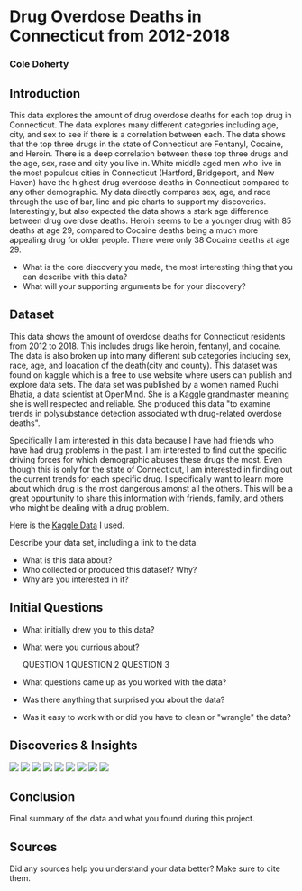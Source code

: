 # Drug Overdose Deaths in Connecticut from 2012-2018
### Cole Doherty

## Introduction
This data explores the amount of drug overdose deaths for each top drug in Connecticut. The data explores many different categories including age, city, and sex to see if there is a correlation between each. The data shows that the top three drugs in the state of Connecticut are Fentanyl, Cocaine, and Heroin. There is a deep correlation between these top three drugs and the age, sex, race and city you live in. White middle aged men who live in the most populous cities in Connecticut (Hartford, Bridgeport, and New Haven) have the highest drug overdose deaths in Connecticut compared to any other demographic. My data directly compares sex, age, and race through the use of bar, line and pie charts to support my discoveries. Interestingly, but also expected the data shows a stark age difference between drug overdose deaths. Heroin seems to be a younger drug with 85 deaths at age 29, compared to Cocaine deaths being a much more appealing drug for older people. There were only 38 Cocaine deaths at age 29.
- What is the core discovery you made, the most interesting thing that you can describe with this data? 
- What will your supporting arguments be for your discovery?

## Dataset 

This data shows the amount of overdose deaths for Connecticut residents from 2012 to 2018. This includes drugs like heroin, fentanyl, and cocaine. The data is also broken up into many different sub categories including sex, race, age, and loacation of the death(city and county). This dataset was found on kaggle which is a free to use website where users can publish and explore data sets. The data set was published by a women named Ruchi Bhatia, a data scientist at OpenMind. She is a Kaggle grandmaster meaning she is well respected and reliable. She produced this data "to examine trends in polysubstance detection associated with drug-related overdose deaths".

Specifically I am interested in this data because I have had friends who have had drug problems in the past. I am interested to find out the specific driving forces for which demographic abuses these drugs the most. Even though this is only for the state of Connecticut, I am interested in finding out the current trends for each specific drug. I specifically want to learn more about which drug is the most dangerous amonst all the others. This will be a great oppurtunity to share this information with friends, family, and others who might be dealing with a drug problem. 

Here is the [Kaggle Data](https://www.kaggle.com/ruchi798/drug-overdose-deaths) I used.



Describe your data set, including a link to the data. 
- What is this data about?
- Who collected or produced this dataset? Why?
- Why are you interested in it?

## Initial Questions

- What initially drew you to this data? 
- What were you currious about? 

    QUESTION 1
    QUESTION 2
    QUESTION 3
  
- What questions came up as you worked with the data? 
- Was there anything that surprised you about the data?
- Was it easy to work with or did you have to clean or "wrangle" the data?

## Discoveries & Insights

<img src="https://cdn.discordapp.com/attachments/899489276700557352/949050124615692288/unknown.png">
<img src="https://media.discordapp.net/attachments/899489276700557352/949051357430702110/unknown.png?width=580&height=676">
<img src="https://media.discordapp.net/attachments/899489276700557352/949051785904021604/unknown.png?width=880&height=676">
<img src="https://media.discordapp.net/attachments/899489276700557352/949052157171224637/unknown.png?width=815&height=676">
<img src="https://media.discordapp.net/attachments/899489276700557352/949052415842340864/unknown.png?width=870&height=676">
<img src="https://media.discordapp.net/attachments/899489276700557352/949055992476352562/unknown.png?width=894&height=676">
<img src="https://media.discordapp.net/attachments/899489276700557352/949052988763275294/unknown.png?width=879&height=676">
<img src="https://media.discordapp.net/attachments/899489276700557352/949056292331339836/unknown.png?width=887&height=676">
<img src="https://cdn.discordapp.com/attachments/899489276700557352/949050124615692288/unknown.png">


## Conclusion

Final summary of the data and what you found during this project.

## Sources

Did any sources help you understand your data better? Make sure to cite them.
